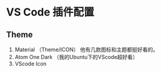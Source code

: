 # VS Code 插件配置

## Theme

1. Material （Theme/ICON） 他有几款图标和主题都挺好看的。
2. Atom One Dark （我的Ubuntu下的VScode超好看）
3. VScode Icon

